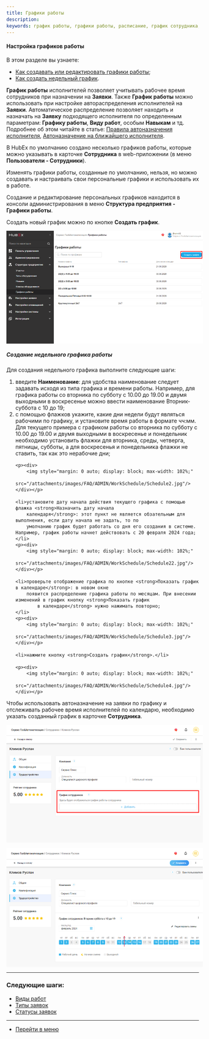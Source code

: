 ```yaml
---
title: Графики работы
description:
keywords: график работы, графики работы, расписание, график сотрудника, hubex, хабекс, хубекс, хабикс
---
```


#### Настройка графиков работы
В этом разделе вы узнаете:
<html>
<meta charset="utf-8">

<ul>
    <li><a href="#schedule">Как создавать или редактировать графики работы</a>;</li>
    <li><a href="#week">Как создать недельный график</a>.</li>
    <!--<li><a href="#shift">Как создать сменный график</a>.</li>
    -->

</ul>

</html>
<body>
<p id="schedule"><strong>График работы</strong> исполнителей позволяет учитывать рабочее время сотрудников при
    назначении
    на <strong>Заявки</strong>. Также
    <strong>График работы</strong> можно использовать при настройке автораспределения исполнителей на
    <strong>Заявки</strong>. Автоматическое распределение позволяет находить и назначать на <strong>Заявку</strong>
    подходящего исполнителя по
    определенным параметрам: <strong>Графику работы</strong>, <strong>Виду работ</strong>, особым
    <strong>Навыкам</strong> и тд. Подробнее об этом читайте в статье:
    <a href="https://wiki.hubex.ru/docs/FAQ/RU/admin/RulesOfChoice.html">Правила автоназначения исполнителя</a>, <a
            href="https://wiki.hubex.ru/docs/FAQ/RU/user/RulesOfChoiceGEO.html">Автоназначение на ближайшего
        исполнителя</a>.</p>
<p>В HubEx по умолчанию создано несколько графиков работы, которые можно указывать в карточке
    <strong>Сотрудника</strong> в web-приложении (в меню <strong>Пользователи - Сотрудники</strong>).</p>
<p>Изменять графики работы, созданные по умолчанию, нельзя, но можно создавать и настраивать свои персональные графики и
    использовать их в работе.</p>
<p>Создание и редактирование персональных графиков находится в консоли администрирования в меню <strong>Структура
    предприятия -
    Графики работы</strong>. </p>
<p>Создать новый график можно по кнопке <strong>Создать график</strong>.</p>
<div>
    <img style="margin: 0 auto; display: block; max-width: 102%;"
         src="/attachments/images/FAQ/ADMIN/WorkSchedule/Schedule.jpg"/>
</div>

<!--<p>В системе предусмотрено создание и настройка двух типов графиков:</p>
<ul>
    <li>Недельный: включает в себя настройку рабочего времени на каждый из семи дней недели. Такой тип графика подойдет
        для создания, например, пятидневной или шестидневной рабочей недели с двумя или одним выходным днем.
    </li>
    <li>Сменный: подразумевает создание повторяющегося интервала смен и выходных дней. Этот тип подходит для создания
        таких графиков работы, как 2/2,1/3 и т.д.
    </li>
</ul>
<p>Рассмотрим создание каждого типа графиков подробно.</p>-->

<h5 id="week">Создание недельного графика работы</h5>
<p>Для создания недельного графика выполните следующие шаги:</p>
<ol>
    <li>введите <strong>Наименование</strong>: для удобства наименование следует задавать исходя из типа графика
        и времени работы. Например, для графика работы со вторника по субботу с 10.00 до 19.00 и двумя выходными в
        воскресенье можно ввести наименование Вторник-суббота с 10 до 19;
    </li>
    <li>с помощью флажков укажите, какие дни недели будут являться рабочими по графику, и установите время работы в
        формате чч:мм. Для текущего примера с графиком работы со вторника по субботу с 10.00 до 19.00 и двумя выходными
        в
        воскресенье и
        понедельник необходимо установить флажки для вторника, среды, четверга, пятницы, субботы, а для воскресенья и
        понедельника флажки не ставить, так как это нерабочие дни;
    </li>

    <p><div>
        <img style="margin: 0 auto; display: block; max-width: 102%;"
             src="/attachments/images/FAQ/ADMIN/WorkSchedule/Schedule2.jpg"/>
    </div></p>

    <li>установите дату начала действия текущего графика с помощью флажка <strong>Назначить дату начала
        календаря</strong>: этот пункт не является обзательным для выполнения, если дату начала не задать, то по
        умолчанию график будет работать со дня его создания в системе. Например, график работы начнет действовать с 20 февраля 2024 года;
    </li>
    <p><div>
        <img style="margin: 0 auto; display: block; max-width: 102%;"
             src="/attachments/images/FAQ/ADMIN/WorkSchedule/Schedule22.jpg"/>
    </div></p>

    <li>проверьте отображение графика по кнопке <strong>Показать график в календаре</strong>: в новом окне
        появится распределение графика работы по месяцам. При внесении изменений в график кнопку <strong>Показать график
            в календаре</strong> нужно нажимать повторно;
    </li>
    <p><div>
        <img style="margin: 0 auto; display: block; max-width: 102%;"
             src="/attachments/images/FAQ/ADMIN/WorkSchedule/Schedule3.jpg"/>
    </div></p>

    <li>нажмите кнопку <strong>Создать график</strong>.</li>

    <p><div>
        <img style="margin: 0 auto; display: block; max-width: 102%;"
             src="/attachments/images/FAQ/ADMIN/WorkSchedule/Schedule4.jpg"/>
    </div></p>
</ol>


<p>Чтобы использовать автоназначение на заявки по графику и отслеживать рабочее время исполнителей по календарю,
    необходимо указать созданный график в карточке <strong>Сотрудника</strong>. </p>

<div>
    <img style="margin: 0 auto; display: block; max-width: 102%;"
         src="/attachments/images/FAQ/ADMIN/WorkSchedule/Schedule5.jpg"/>
</div>
<p><div>
    <img style="margin: 0 auto; display: block; max-width: 102%;"
         src="/attachments/images/FAQ/ADMIN/WorkSchedule/Schedule6.jpg"/>
</div></p>

<!--<h5 id="shift">Создание сменного графика работы</h5>

<p>Для создания сменного графика выполните следующие шаги:</p>

<ol>
    <li>введите <strong>Наименование</strong>: для удобства наименование следует задавать исходя из типа графика
        и времени работы. Например, для сменного графика работы два дня рабочих с 10 до 22 и два дня выходных можно
        ввести наименование 2/2 с 8.30 до 20;
    </li>

    <li>по умолчанию для настройки сменного графика на форме представлен интервал
        2/2: две рабочих смены с 10:00 до 22:00 и два выходных дня. Такой интервал будет повторяться друг за другом.
        Чтобы изменить настройки по умолчанию удаляйте строки смен и (или) выходных дней и добавляйте новые по кнопке +
        <strong>Добавить</strong>. Для каждой строки можно изменить тип дня графика: <strong>Смена</strong> или <strong>Выходной</strong>.

        <p>Для нашего примера графика 2/2 поправим только время начала и окончания смен с 8.30 до 20.00.</p>

        <p>Обратите внимание! Время одной смены не может быть более 24 часов. Если ваши сотрудники работают более 24
            часов в смене, создайте подряд две рабочие смены на 24 часа и на дополнительное время.</p>
        <p>Продолжительность смены рассчиывается исходя из установленного времени и отображается под каждой строкой
            смены.</p>
    </li>

    <div>
        <img style="margin: 0 auto; display: block; max-width: 90%;"
             src="/attachments/images/FAQ/ADMIN/WorkSchedule/.jpg"/>
    </div>

    <li>установите дату начала действия текущего графика с помощью флажка <strong>Назначить дату начала
        календаря</strong>: этот пункт не является обзательным для выполнения, если дату начала не задать, то по
        умолчанию график будет работать со дня его создания в системе. Например, график работы начнет действовать только
        с начала следующего месяца 1 марта 2024 года;
    </li>
    <div>
        <img style="margin: 0 auto; display: block; max-width: 90%;"
             src="/attachments/images/FAQ/ADMIN/WorkSchedule/.jpg"/>
    </div>

    <li>проверьте отображение графика по кнопке <strong>Показать график в календаре</strong>: в новом окне
        появится распределение графика работы по месяцам. При внесении изменений в график кнопку <strong>Показать график
            в календаре</strong> нужно нажимать повторно;
    </li>
    <div>
        <img style="margin: 0 auto; display: block; max-width: 90%;"
             src="/attachments/images/FAQ/ADMIN/WorkSchedule/.jpg"/>
    </div>

    <li>нажмите кнопку <strong>Создать график</strong>.</li>

    <div>
        <img style="margin: 0 auto; display: block; max-width: 90%;"
             src="/attachments/images/FAQ/ADMIN/WorkSchedule/.jpg"/>
    </div>
</ol>

<p>Рассмотрим еще один пример создания сменных графиков: создание сменного графика 3/2/3, где первые 3 дня это дневные
    смены с 6:00 до 16:00, следом 2 дня ночные
    смены с 16:00 до 2:00 и 3 выходных дня. </p>

<p>Для создания графика 3/2/3 выполните следующие шаги:</p>

<ol>
    <li>введите <strong>Наименование</strong>: 3/2/3 с 6 до 16, с 16 до 2;
    </li>

    <li>как описано выше, по умолчанию для настройки сменного графика на форме представлен интервал
        2/2. Интервал по умолчанию необходимо изменить под требования примера 3/2/3 следующим образом:

        <ul>
            <li>в первой строке для типа дня <strong>Смена</strong> измените
                количество на 3 и установить время начала 6:00 и время
                окончания смены на 16:00;
            </li>

            <div>
                <img style="margin: 0 auto; display: block; max-width: 90%;"
                     src="/attachments/images/FAQ/ADMIN/WorkSchedule/.jpg"/>
            </div>
            
            <li>так как следующая часть интервала - это ночные смены, то для второй строки интервала с типом дня
                <strong>Выходной</strong> измените тип на <strong>Смена</strong>, задайте количество 2 и установите время
                с 16:00 до 2:00.
                <p>Обратите внимание! При задании ночных смен вводите время окончания следующего дня (например, 2 часа ночи), система
                    автоматически рассчитает время продолжительности смены с переходом на следующий день и отобразит
                    значение под строкой смены;</p>
            </li>

            <div>
                <img style="margin: 0 auto; display: block; max-width: 90%;"
                     src="/attachments/images/FAQ/ADMIN/WorkSchedule/.jpg"/>
            </div>
            
            <li>по кнопке <strong>+Добавить</strong> согласно графику добавьте строку с типом <strong>Выходной</strong> и количеством 3;</li>
        </ul>

        
    <li>установите дату начала действия текущего графика с помощью флажка <strong>Назначить дату начала
        календаря</strong>: этот пункт не является обзательным для выполнения, если дату начала не задать, то по
        умолчанию график будет работать со дня его создания в системе. Например, график работы начнет действовать только
        с начала следующего месяца 1 марта 2024 года;
    </li>
    <div>
        <img style="margin: 0 auto; display: block; max-width: 90%;"
             src="/attachments/images/FAQ/ADMIN/WorkSchedule/.jpg"/>
    </div>

    <li>проверьте отображение графика по кнопке <strong>Показать график в календаре</strong>: в новом окне
        появится распределение графика работы повторяющегося интервала 3/2/3;
    </li>
    <div>
        <img style="margin: 0 auto; display: block; max-width: 90%;"
             src="/attachments/images/FAQ/ADMIN/WorkSchedule/.jpg"/>
    </div>

    <li>нажмите кнопку <strong>Создать график</strong>.</li>

    <div>
        <img style="margin: 0 auto; display: block; max-width: 90%;"
             src="/attachments/images/FAQ/ADMIN/WorkSchedule/.jpg"/>
    </div>
</ol>

-->

</body>


___
### Следующие шаги:
- [Виды работ](./WorkType.md)
- [Типы заявок](./TicketType.md)
- [Статусы заявок](./StatusType.md)

____
- [Перейти в меню](http://wiki.hubex.ru)